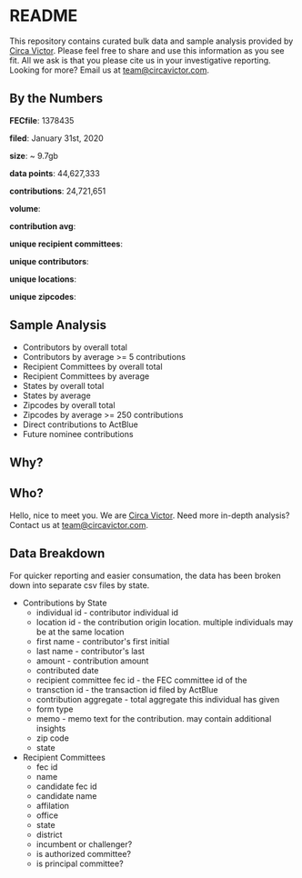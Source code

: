 # README

This repository contains curated bulk data and sample analysis provided by [Circa Victor](https://circavictor.com). Please feel free to share and use this information as you see fit. All we ask is that you please cite us in your investigative reporting. Looking for more? Email us at [team@circavictor.com](mailto:team@circavictor.com).

## By the Numbers

**FECfile**: 1378435

**filed**: January 31st, 2020

**size**: ~ 9.7gb

**data points**: 44,627,333

**contributions**: 24,721,651

**volume**:

**contribution avg**:

**unique recipient committees**:

**unique contributors**:

**unique locations**:

**unique zipcodes**:

## Sample Analysis
  * Contributors by overall total
  * Contributors by average >= 5 contributions
  * Recipient Committees by overall total
  * Recipient Committees by average
  * States by overall total
  * States by average
  * Zipcodes by overall total
  * Zipcodes by average >= 250 contributions
  * Direct contributions to ActBlue
  * Future nominee contributions

## Why?


## Who?

Hello, nice to meet you. We are [Circa Victor](https://circavictor.com). Need more in-depth analysis? Contact us at [team@circavictor.com](mailto:team@circavictor.com).

## Data Breakdown

For quicker reporting and easier consumation, the data has been broken down into separate csv files by state.

* Contributions by State
  * individual id - contributor individual id
  * location id - the contribution origin location. multiple individuals may be at the same location
  * first name - contributor's first initial
  * last name - contributor's last
  * amount - contribution amount
  * contributed date
  * recipient committee fec id - the FEC committee id of the 
  * transction id - the transaction id filed by ActBlue
  * contribution aggregate - total aggregate this individual has given
  * form type
  * memo - memo text for the contribution. may contain additional insights
  * zip code
  * state
* Recipient Committees
  * fec id
  * name
  * candidate fec id
  * candidate name
  * affilation
  * office
  * state
  * district
  * incumbent or challenger?
  * is authorized committee?
  * is principal committee?


